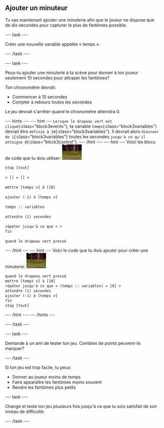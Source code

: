 ## Ajouter un minuteur

Tu vas maintenant ajouter une minuterie afin que le joueur ne dispose que de dix secondes pour capturer le plus de fantômes possible.

--- task ---

Créer une nouvelle variable appelée « temps ».

--- /task ---

--- task ---

Peux-tu ajouter une minuterie à ta scène pour donner à ton joueur seulement 10 secondes pour attraper les fantômes?

Ton chronomètre devrait:

+ Commencer à 10 secondes
+ Compter à rebours toutes les secondes

Le jeu devrait s'arrêter quand le chronomètre atteindra 0.

--- hints ---
 --- hint --- `Lorsque le drapeau vert est cliqué`{:class="block3events"}, ta variable `temps`{:class="block3variables"} devrait être `définie à 10`{:class="block3variables"}. Il devrait alors `diminuer de 1`{:class="block3variables"} toutes les secondes `jusqu'à ce qu'il atteigne 0`{:class="block3control"}. --- /hint --- --- hint --- Voici les blocs de code que tu dois utiliser: ![sprite-fantôme](images/ghost-backdrop.png)

```blocks3
stop [tout]

< [] = [] >

mettre [temps v] à [10]

ajouter (-1) à [temps v]

temps :: variables

attendre (1) secondes

répéter jusqu'à ce que < >
fin

quand le drapeau vert pressé

```

--- /hint --- --- hint --- Voici le code que tu dois ajouter pour créer une minuterie: ![icône de l'arrière-plan](images/ghost-backdrop.png)

```blocks3
quand le drapeau vert pressé
mettre [temps v] à [10]
répéter jusqu'à ce que < (temps :: variables) = [0] > 
attendre (1) secondes
ajouter (-1) à [temps v]
fin
stop [tout]
```

--- /hint --- --- /hints ---

--- /task ---

--- task ---

Demande à un ami de tester ton jeu. Combien de points peuvent-ils marquer?

--- /task ---

Si ton jeu est trop facile, tu peux:

+ Donner au joueur moins de temps
+ Faire apparaître les fantômes moins souvent
+ Rendre les fantômes plus petits

--- task ---

Change et teste ton jeu plusieurs fois jusqu'à ce que tu sois satisfait de son niveau de difficulté.

--- /task ---
